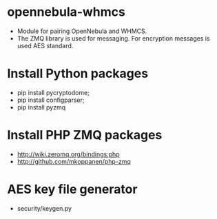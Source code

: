 # opennebula-whmcs 
- Module for pairing OpenNebula and WHMCS. 
- The ZMQ library is used for messaging. For encryption messages is used AES standard.

# Install Python packages 

- pip install pycryptodome; 
- pip install configparser;
- pip install pyzmq

# Install PHP ZMQ packages 

- http://wiki.zeromq.org/bindings:php
- http://github.com/mkoppanen/php-zmq

# AES key file generator

- security/keygen.py